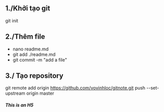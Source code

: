 ## 1./Khởi tạo git

git init

## 2./Thêm file

- nano readme.md
- git add ./readme.md
- git commit -m "add a file"

## 3./ Tạo repository

git remote add origin https://github.com/vovinhloc/gitnote.git
push --set-upstream origin master

##### This is an H5
